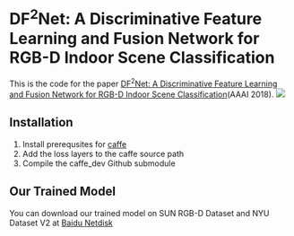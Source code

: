 # DF<sup>2</sup>Net: A Discriminative Feature Learning and Fusion Network for RGB-D Indoor Scene Classification
This is the code for the paper [DF<sup>2</sup>Net: A Discriminative Feature Learning and Fusion Network for RGB-D Indoor Scene Classification](https://www.aaai.org/ocs/index.php/AAAI/AAAI18/paper/download/16730/16293)(AAAI 2018).
![](https://github.com/liarba/scene_recognition/blob/master/framework_image/0001.jpg)
## Installation
1. Install prerequsites for [caffe](http://caffe.berkeleyvision.org/installation.html)
2. Add the loss layers to the caffe source path 
2. Compile the caffe_dev Github submodule
## Our Trained Model
You can download our trained model on SUN RGB-D Dataset and NYU Dataset V2 at [Baidu Netdisk](https://pan.baidu.com/s/1tz8gFuY40bhujQtE-5fb5Q)
